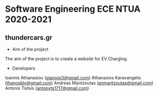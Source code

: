 # Software Engineering ECE NTUA 2020-2021

## thundercars.gr

* Aim of the project 

The aim of the project is to create a website for EV Charging.

* Developers 

Ioannis Athanasiou (giannisj3@gmail.com)
Athanasios Karavangelis (thanosblv@gmail.com)
Andreas Mantzoutas (anmantzoutas@gmail.com)
Antonis Tsitsis (antonyts1717@gmail.com)
